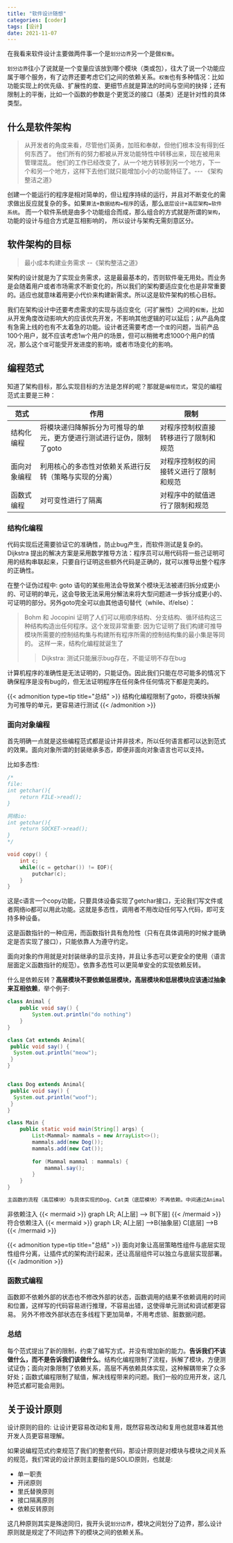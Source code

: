 ```yaml
---
title: "软件设计随想"
categories: [coder]
tags: [设计]
date: 2021-11-07
---
```


在我看来软件设计主要做两件事一个是`划分边界`另一个是做`权衡`。

`划分边界`往小了说就是一个变量应该放到哪个模块（类或包），往大了说一个功能应属于哪个服务，有了边界还要考虑它们之间的依赖关系。`权衡`也有多种情况：比如功能实现上的优先级、扩展性的度、更细节点就是算法的时间与空间的抉择；还有限制上的平衡，比如一个函数的参数是个更宽泛的接口（基类）还是针对性的具体类型。

## 什么是软件架构
> 从开发者的角度来看，尽管他们英勇，加班和奉献，但他们根本没有得到任何东西了。 他们所有的努力都被从开发功能特性中转移出来，现在被用来管理混乱。 他们的工作已经改变了，从一个地方转移到另一个地方，下一个和另一个地方，这样下去他们就只能增加小小的功能特征了。--- 《架构整洁之道》

创建一个能运行的程序是相对简单的，但让程序持续的运行，并且对不断变化的需求做出反应就复杂的多。如果`算法+数据结构=程序`的话，那么`底层设计+高层架构=软件系统`。
而一个软件系统是由多个功能组合而成，那么组合的方式就是所谓的`架构`，功能的设计与组合方式是互相影响的， 所以设计与架构无需刻意区分。

## 软件架构的目标
> 最小成本构建业务需求 --《架构整洁之道》

架构的设计就是为了实现业务需求，这是最最基本的，否则软件毫无用处。而业务是会随着用户或者市场需求不断变化的，所以我们的架构要适应变化也是非常重要的。适应也就意味着用更小代价来构建新需求。所以这是软件架构的核心目标。

我们在架构设计中还要考虑需求的实现与适应变化（可扩展性）之间的`权衡`，比如从开发角度改动影响大的应该优先开发，不影响其他逻辑的可以延后；从产品角度有急需上线的也有不太着急的功能。设计者还需要考虑一个`度`的问题，当前产品100个用户，就不应该考虑1w个用户的场景，但可以稍微考虑1000个用户的情况，那么这个`度`可能受开发进度的影响，或者市场变化的影响。

## 编程范式
知道了架构目标，那么实现目标的方法是怎样的呢？那就是`编程范式`，常见的编程范式主要是三种：

|范式|作用|限制|
|---|---|---|
|结构化编程|将模块递归降解拆分为可推导的单元，更方便进行测试进行证伪，限制了goto|对程序控制权直接转移进行了限制和规范|
|面向对象编程|利用核心的多态性对依赖关系进行反转（策略与实现的分离）|对程序控制权的间接转义进行了限制和规范|
|函数式编程|对可变性进行了隔离|对程序中的赋值进行了限制和规范|

### 结构化编程
代码实现后还需要验证它的准确性，防止bug产生，而软件测试是复杂的。Dijkstra 提出的解决方案是采用数学推导方法：程序员可以用代码将一些己证明可用的结构串联起来，只要自行证明这些额外代码是正确的，就可以推导出整个程序的正确性。

在整个证伪过程中: goto 语句的某些用法会导致某个模块无法被递归拆分成更小的、可证明的单元，这会导致无法采用分解法来将大型问题进一步拆分成更小的、可证明的部分。另外goto完全可以由其他语句替代（while、if/else）：

> Bohm 和 Jocopini 证明了人们可以用顺序结构、分支结构、循环结构这三种结构构造出任何程序。这个发现非常重要: 因为它证明了我们构建可推导模块所需要的控制结构集与构建所有程序所需的控制结构集的最小集是等同的。 这样一来，结构化编程就诞生了 
>> Dijkstra: 测试只能展示bug存在，不能证明不存在bug 

计算机程序的准确性是无法证明的，只能证伪。因此我们只能在尽可能多的情况下确保程序是没有bug的，但无法证明程序在任何条件任何情况下都是完美的。

{{< admonition type=tip title="总结" >}}
结构化编程限制了goto，将模块拆解为可推导的单元，更容易进行测试
{{< /admonition >}}

### 面向对象编程
首先明确一点就是这些编程范式都是设计并非技术，所以任何语言都可以达到范式的效果。面向对象所谓的封装继承多态，即便非面向对象语言也可以支持。

比如多态性:
```c
/*
file:
int getchar(){
    return FILE->read();
}

网络io:
int getchar(){
    return SOCKET->read();
}
*/

void copy() {
    int c;
    while((c = getchar()) != EOF){
        putchar(c);
    }
}

```

这是c语言一个copy功能，只要具体设备实现了getchar接口，无论我们写文件或者网络io都可以用此功能。这就是多态性，调用者不用改动任何写入代码，即可支持多种设备。

这是函数指针的一种应用，而函数指针具有危险性（只有在具体调用的时候才能确定是否实现了接口），只能依靠人为遵守约定。

面向对象的作用就是对封装继承的显示支持，并且让多态可以更安全的使用（语言层面定义函数指针的规范）。依靠多态性可以更简单安全的实现依赖反转。

什么是依赖反转？**高层模块不要依赖低层模块，高层模块和低层模块应该通过抽象来互相依赖**，举个例子:

```java
class Animal {
    public void say() {
        System.out.println("do nothing")
    }
}

class Cat extends Animal{
 public void say() {
  System.out.println("meow");
 }
}


class Dog extends Animal{
 public void say() {
  System.out.println("woof");
 }
}

class Main {
    public static void main(String[] args) {
        List<Mammal> mammals = new ArrayList<>();
        mammals.add(new Dog());
        mammals.add(new Cat());
        
        for (Mammal mammal : mammals) {
            mammal.say();
        }
    }
}

主函数的流程（高层模块）与具体实现的Dog、Cat类（底层模块）不再依赖。中间通过Animal（抽象层 可以是接口、基类、抽象类等）解耦。高层模块不再依赖具体的实现，而是反过来了，底层实现依赖上层提供的接口，在面向对象编程中，得到了更加简单安全的实现。


```
非依赖注入
{{< mermaid >}}
graph LR;
    A[上层] --> B[下层]
{{< /mermaid >}}
符合依赖注入
{{< mermaid >}}
graph LR;
    A[上层] -->B{抽象层}
    C[底层] -->B
{{< /mermaid >}}


{{< admonition type=tip title="总结" >}}
面向对象让高层策略性组件与底层实现性组件分离，让插件式的架构流行起来，还让高层组件可以独立与底层实现部署。
{{< /admonition >}}

### 函数式编程
函数即不依赖外部的状态也不修改外部的状态，函数调用的结果不依赖调用的时间和位置，这样写的代码容易进行推理，不容易出错，这使得单元测试和调试都更容易。
另外不修改外部状态在多线程下更加简单，不用考虑锁、脏数据问题。

### 总结
每个范式提出了新的限制，约束了编写方式，并没有增加新的能力。**告诉我们不该做什么，而不是告诉我们该做什么**。结构化编程限制了流程，拆解了模块，方便测试证伪；面向对象限制了依赖关系，高层不再依赖具体实现，这种解耦带来了众多好处；函数式编程限制了赋值，解决线程带来的问题。我们一般的应用开发，这几种范式都可能会用到。

## 关于设计原则
设计原则的目的: 让设计更容易改动和复用，既然容易改动和复用也就意味着其他开发人员更容易理解。

如果说编程范式约束规范了我们的整套代码，那设计原则是对模块与模块之间关系的规范，我们常说的设计原则主要指的是SOLID原则，也就是:
- 单一职责
- 开闭原则
- 里氏替换原则
- 接口隔离原则
- 依赖反转原则

这几种原则其实是殊途同归，我开头说`划分边界`，模块之间划分了边界，那么设计原则就是规定了不同边界下的模块之间的依赖关系。